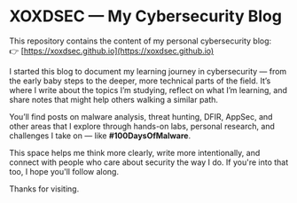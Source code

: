 # XOXDSEC — My Cybersecurity Blog

This repository contains the content of my personal cybersecurity blog:  
👉 [https://xoxdsec.github.io](https://xoxdsec.github.io)

I started this blog to document my learning journey in cybersecurity — from the early baby steps to the deeper, more technical parts of the field. It’s where I write about the topics I’m studying, reflect on what I’m learning, and share notes that might help others walking a similar path.

You’ll find posts on malware analysis, threat hunting, DFIR, AppSec, and other areas that I explore through hands-on labs, personal research, and challenges I take on — like **#100DaysOfMalware**.

This space helps me think more clearly, write more intentionally, and connect with people who care about security the way I do. If you're into that too, I hope you'll follow along.

Thanks for visiting.
